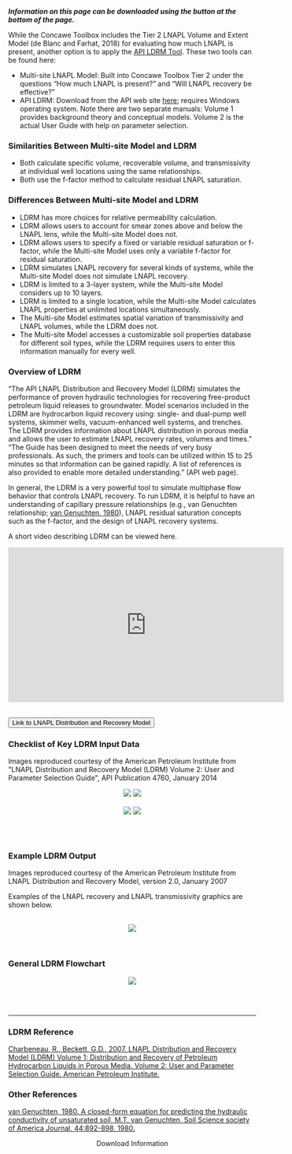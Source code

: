 <i><b>Information on this page can be downloaded using the button at the bottom of the page.</b></i><br>

While the Concawe Toolbox includes the Tier 2 LNAPL Volume and Extent Model (de Blanc and Farhat, 2018) for evaluating how much LNAPL is present, another option is to apply the <a href="https://www.api.org/oil-and-natural-gas/environment/clean-water/ground-water/lnapl/ldrm" target="_blank">API LDRM Tool</a>. These two tools can be found here: <br>

<ul>
  <li>Multi-site LNAPL Model:  Built into Concawe Toolbox Tier 2 under the questions “How much LNAPL is present?” and “Will LNAPL recovery be effective?”</li>
  
  <li>API LDRM:  Download from the API web site <a href="https://www.api.org/oil-and-natural-gas/environment/clean-water/ground-water/lnapl/ldrm" target="_blank">here</a>; requires Windows operating system. Note there are two separate manuals:  Volume 1 provides background theory and conceptual models. Volume 2 is the actual User Guide with help on parameter selection.</li>
</ul>

<h3><b> Similarities Between Multi-site Model and LDRM </b></h3>

<ul>
<li>Both calculate specific volume, recoverable volume, and transmissivity at individual well locations using the same relationships.</li>

<li>Both use the f-factor method to calculate residual LNAPL saturation. </li>
</ul>

<h3><b> Differences Between Multi-site Model and LDRM </b></h3>

<ul>
<li> LDRM has more choices for relative permeability calculation. </li>
<li> LDRM allows users to account for smear zones above and below the LNAPL lens, while the Multi-site Model does not. </li>
<li> LDRM allows users to specify a fixed or variable residual saturation or f-factor, while the Multi-site Model uses only a variable f-factor for residual saturation. </li>
<li> LDRM simulates LNAPL recovery for several kinds of systems, while the Multi-site Model does not simulate LNAPL recovery. </li>
<li> LDRM is limited to a 3-layer system, while the Multi-site Model considers up to 10 layers. </li>
<li> LDRM is limited to a single location, while the Multi-site Model calculates LNAPL properties at unlimited locations simultaneously. </li>
<li> The Multi-site Model estimates spatial variation of transmissivity and LNAPL volumes, while the LDRM does not. </li>
<li> The Multi-site Model accesses a customizable soil properties database for different soil types, while the LDRM requires users to enter this information manually for every well. </li>
</ul>

<h3><b> Overview of LDRM </b></h3>

“The API LNAPL Distribution and Recovery Model (LDRM) simulates the performance of proven hydraulic technologies for recovering free-product petroleum liquid releases to groundwater. Model scenarios included in the LDRM are hydrocarbon liquid recovery using:  single- and dual-pump well systems, skimmer wells, vacuum-enhanced well systems, and trenches. The LDRM provides information about LNAPL distribution in porous media and allows the user to estimate LNAPL recovery rates, volumes and times.” “The Guide has been designed to meet the needs of very busy professionals. As such, the primers and tools can be utilized within 15 to 25 minutes so that information can be gained rapidly. A list of references is also provided to enable more detailed understanding.” (API web page).

In general, the LDRM is a very powerful tool to simulate multiphase flow behavior that controls LNAPL recovery. To run LDRM, it is helpful to have an understanding of capillary pressure relationships (e.g., van Genuchten relationship; <a href="https://acsess.onlinelibrary.wiley.com/doi/abs/10.2136/sssaj1980.03615995004400050002x" target="_blank">van Genuchten, 1980</a>), LNAPL residual saturation concepts such as the f-factor, and the design of LNAPL recovery systems.

A short video describing LDRM can be viewed here.

<p align="center">
<iframe width="560" height="315" src="https://www.youtube.com/embed/p4GyabJxgBA" title="YouTube video player" frameborder="0" allow="accelerometer; autoplay; clipboard-write; encrypted-media; gyroscope; picture-in-picture" allowfullscreen></iframe><br><br>

<button class="btn btn-lg btn-primarys" onclick=" window.open('https://www.api.org/oil-and-natural-gas/environment/clean-water/ground-water/lnapl/ldrm ','_blank')"> Link to LNAPL Distribution and Recovery Model</button>
</p>

<h3><b> Checklist of Key LDRM Input Data </b></h3>

Images reproduced courtesy of the American Petroleum Institute from "LNAPL Distribution and Recovery Model  (LDRM) Volume 2: User and Parameter Selection Guide", API Publication 4760, January 2014

<p align="center">
<img src="./02_LNAPL-Volume/Tier-3/images/Picture1.png">
<img src="./02_LNAPL-Volume/Tier-3/images/Picture2.png">
<br><br>
<img src="./02_LNAPL-Volume/Tier-3/images/Picture3.png">
<img src="./02_LNAPL-Volume/Tier-3/images/Picture4.png">
</p><br><br>

<h3><b> Example LDRM Output </b></h3>

Images reproduced courtesy of the American Petroleum Institute from LNAPL Distribution and Recovery Model, version 2.0, January 2007

Examples of the LNAPL recovery and LNAPL transmissivity graphics are shown below.<br><br>

<p align="center">
<img src="./02_LNAPL-Volume/Tier-3/images/Picture5.png">
</p><br>

<h3><b> General LDRM Flowchart </b></h3>

<p align="center">
<img src="./02_LNAPL-Volume/Tier-3/images/Picture6.png">
</p><br><br>

<hr class="featurette-divider">

<h3><b> LDRM Reference </b></h3>

<a href="https://www.api.org/oil-and-natural-gas/environment/clean-water/ground-water/lnapl/ldrm" target="_blank">Charbeneau, R., Beckett, G.D., 2007. LNAPL Distribution and Recovery Model (LDRM) Volume 1: Distribution and Recovery of Petroleum Hydrocarbon Liquids in Porous Media. Volume 2: User and Parameter Selection Guide. American Petroleum Institute.</a>

<h3><b> Other References </h3></b>

<a href="https://acsess.onlinelibrary.wiley.com/doi/abs/10.2136/sssaj1980.03615995004400050002x" target="_blank">van Genuchten, 1980. A closed-form equation for predicting the hydraulic conductivity of unsaturated soil, M.T. van Genuchten, Soil Science society of America Journal, 44:892-898, 1980.</a>

<div style = "text-align:center;">
<a class="btn btn-default btn btn-default shiny-download-link shiny-bound-output button2" onclick="window.open('02_LNAPL-Volume/Tier-3/A.  Tier 3 Materials.pdf')" role="button">Download Information</a>
</div>
